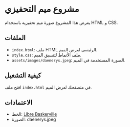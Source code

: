 # مشروع ميم التحفيزي

يعرض هذا المشروع صورة ميم تحفيزية باستخدام HTML و CSS.

## الملفات
- `index.html`: ملف HTML الرئيسي لعرض الميم.
- `style.css`: ملف الأنماط لتنسيق الميم.
- `assets/images/daenerys.jpeg`: الصورة المستخدمة في الميم.

## كيفية التشغيل
افتح ملف `index.html` في متصفحك لعرض الميم.

## الاعتمادات
- الخط: [Libre Baskerville](https://fonts.google.com/specimen/Libre+Baskerville)
- الصورة: daenerys.jpeg

